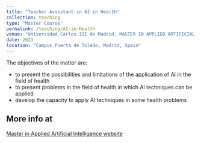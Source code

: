 ```yaml
---
title: "Teacher Assistant in AI in Health"
collection: teaching
type: "Master Course"
permalink: /teaching/AI-in-Health
venue: "Universidad Carlos III de Madrid, MASTER IN APPLIED ARTIFICIAL INTELLIGENCE"
date: 2023
location: "Campus Puerta de Toledo, Madrid, Spain"
---
```


The objectives of the matter are: 
- to present the possibilities and limitations of the application of AI in the field of health 
- to present problems in the field of health in which AI techniques can be applied
- develop the capacity to apply AI techniques in some health problems

More info at 
------
[Master in Applied Artificial Intelligence website](https://www.uc3m.es/master/applied-artificial-intelligence)

